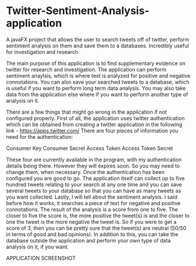 # Twitter-Sentiment-Analysis-application
A javaFX project that allows the user to search tweets off of twitter, perform sentiment analysis on them and save them to a databases.
Incredibly useful for investigation and research

The main purpose of this application is to find supplementary evidence on twitter for research and investigation.
The application can perform sentiment anaylsis, which is where text is analyzed for positive and negative connotations.
You can also save your searched tweets to a database, which is useful if you want to perform long term data analysis.
You may also take data from the application else where if you want to perform another type of analysis on it.

There are a few things that might go wrong in the application if not configured properly. First of all, the application uses
twitter authentication which can be obtained from creating a twitter application in the following link - https://apps.twitter.com/
There are four pieces of information you need for the authentication:

  Consumer Key
  Consumer Secret 
  Access Token 
  Access Token Secret
  
These four are currently available in the program, with my authentication details being there. However they will expires soon.
So you may need to change them, when necessary. Once the authentication has been configured you are good to go. The application
itself can collect up to five hundred tweets relating to your search at any one time and you can save several tweets to your
database so that you can have as many tweets as you want collected. Lastly, I will tell about the sentiment analysis. I said 
before how it works, it searches a piece of text for negative and positive connotations. The result of the analysis is a 
score from one to five. The closer to five the score is, the more positive the tweet(s) is and the closer to one the tweet is
the more negative the tweet is. So if you were to get a score of 3, then you can be pretty sure that the tweet(s) are neutral
(50/50 in terms of good and bad opinions). In addition to this, you can take the database outside the application and perform 
your own type of data analysis on it, if you want.

APPLICATION SCREENSHOT
